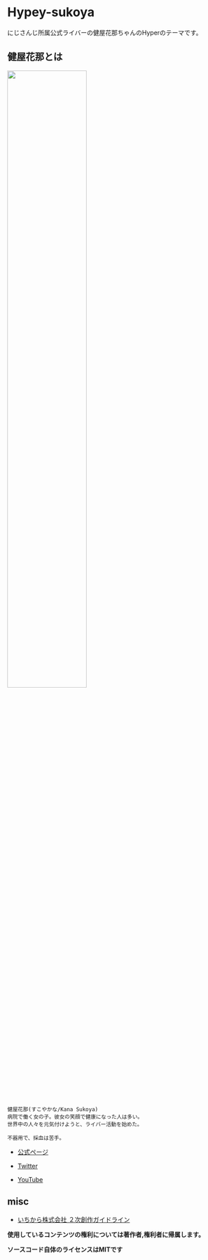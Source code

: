 # Hypey-sukoya

にじさんじ所属公式ライバーの健屋花那ちゃんのHyperのテーマです。


## 健屋花那とは
<img src="https://nijisanji.ichikara.co.jp/wp-content/uploads/elementor/thumbs/Kana_Sukoya_homepage-odxvj53p4nf97g80td8hgaxocsvx9ibcuylnj5rh4g.png" width="60%">


```
健屋花那(すこやかな/Kana Sukoya)
病院で働く女の子。彼女の笑顔で健康になった人は多い。
世界中の人々を元気付けようと、ライバー活動を始めた。

不器用で、採血は苦手。
```


- [公式ページ](https://nijisanji.ichikara.co.jp/member/kana-sukoya/)

- [Twitter](https://twitter.com/sukosuko_sukoya)

- [YouTube](https://www.youtube.com/channel/UC8C1LLhBhf_E2IBPLSDJXlQ)


## misc
- [いちから株式会社 ２次創作ガイドライン](https://event.nijisanji.app/guidelines/)

**使用しているコンテンツの権利については著作者,権利者に帰属します。**

**ソースコード自体のライセンスはMITです**
